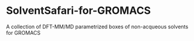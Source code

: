 # SolventSafari-for-GROMACS
A collection of DFT-MM/MD parametrized boxes of non-acqueous solvents for GROMACS
